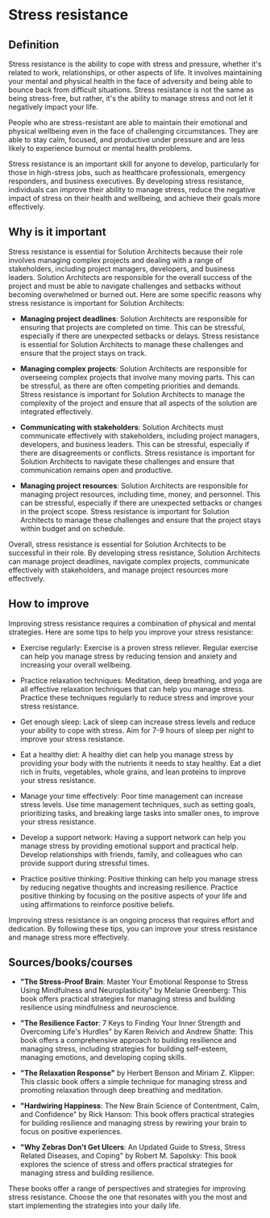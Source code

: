 # Stress resistance

## Definition

Stress resistance is the ability to cope with stress and pressure, whether it's related to work, relationships, or other aspects of life. It involves maintaining your mental and physical health in the face of adversity and being able to bounce back from difficult situations. Stress resistance is not the same as being stress-free, but rather, it's the ability to manage stress and not let it negatively impact your life.

People who are stress-resistant are able to maintain their emotional and physical wellbeing even in the face of challenging circumstances. They are able to stay calm, focused, and productive under pressure and are less likely to experience burnout or mental health problems.

Stress resistance is an important skill for anyone to develop, particularly for those in high-stress jobs, such as healthcare professionals, emergency responders, and business executives. By developing stress resistance, individuals can improve their ability to manage stress, reduce the negative impact of stress on their health and wellbeing, and achieve their goals more effectively.

## Why is it important

Stress resistance is essential for Solution Architects because their role involves managing complex projects and dealing with a range of stakeholders, including project managers, developers, and business leaders. Solution Architects are responsible for the overall success of the project and must be able to navigate challenges and setbacks without becoming overwhelmed or burned out. Here are some specific reasons why stress resistance is important for Solution Architects:

- **Managing project deadlines**: Solution Architects are responsible for ensuring that projects are completed on time. This can be stressful, especially if there are unexpected setbacks or delays. Stress resistance is essential for Solution Architects to manage these challenges and ensure that the project stays on track.

- **Managing complex projects**: Solution Architects are responsible for overseeing complex projects that involve many moving parts. This can be stressful, as there are often competing priorities and demands. Stress resistance is important for Solution Architects to manage the complexity of the project and ensure that all aspects of the solution are integrated effectively.

- **Communicating with stakeholders**: Solution Architects must communicate effectively with stakeholders, including project managers, developers, and business leaders. This can be stressful, especially if there are disagreements or conflicts. Stress resistance is important for Solution Architects to navigate these challenges and ensure that communication remains open and productive.

- **Managing project resources**: Solution Architects are responsible for managing project resources, including time, money, and personnel. This can be stressful, especially if there are unexpected setbacks or changes in the project scope. Stress resistance is important for Solution Architects to manage these challenges and ensure that the project stays within budget and on schedule.

Overall, stress resistance is essential for Solution Architects to be successful in their role. By developing stress resistance, Solution Architects can manage project deadlines, navigate complex projects, communicate effectively with stakeholders, and manage project resources more effectively.

## How to improve

Improving stress resistance requires a combination of physical and mental strategies. Here are some tips to help you improve your stress resistance:

- Exercise regularly: Exercise is a proven stress reliever. Regular exercise can help you manage stress by reducing tension and anxiety and increasing your overall wellbeing.

- Practice relaxation techniques: Meditation, deep breathing, and yoga are all effective relaxation techniques that can help you manage stress. Practice these techniques regularly to reduce stress and improve your stress resistance.

- Get enough sleep: Lack of sleep can increase stress levels and reduce your ability to cope with stress. Aim for 7-9 hours of sleep per night to improve your stress resistance.

- Eat a healthy diet: A healthy diet can help you manage stress by providing your body with the nutrients it needs to stay healthy. Eat a diet rich in fruits, vegetables, whole grains, and lean proteins to improve your stress resistance.

- Manage your time effectively: Poor time management can increase stress levels. Use time management techniques, such as setting goals, prioritizing tasks, and breaking large tasks into smaller ones, to improve your stress resistance.

- Develop a support network: Having a support network can help you manage stress by providing emotional support and practical help. Develop relationships with friends, family, and colleagues who can provide support during stressful times.

- Practice positive thinking: Positive thinking can help you manage stress by reducing negative thoughts and increasing resilience. Practice positive thinking by focusing on the positive aspects of your life and using affirmations to reinforce positive beliefs.

Improving stress resistance is an ongoing process that requires effort and dedication. By following these tips, you can improve your stress resistance and manage stress more effectively.

## Sources/books/courses

- **"The Stress-Proof Brain**: Master Your Emotional Response to Stress Using Mindfulness and Neuroplasticity" by Melanie Greenberg: This book offers practical strategies for managing stress and building resilience using mindfulness and neuroscience.

- **"The Resilience Factor**: 7 Keys to Finding Your Inner Strength and Overcoming Life's Hurdles" by Karen Reivich and Andrew Shatte: This book offers a comprehensive approach to building resilience and managing stress, including strategies for building self-esteem, managing emotions, and developing coping skills.

- **"The Relaxation Response"** by Herbert Benson and Miriam Z. Klipper: This classic book offers a simple technique for managing stress and promoting relaxation through deep breathing and meditation.

- **"Hardwiring Happiness**: The New Brain Science of Contentment, Calm, and Confidence" by Rick Hanson: This book offers practical strategies for building resilience and managing stress by rewiring your brain to focus on positive experiences.

- **"Why Zebras Don't Get Ulcers**: An Updated Guide to Stress, Stress Related Diseases, and Coping" by Robert M. Sapolsky: This book explores the science of stress and offers practical strategies for managing stress and building resilience.

These books offer a range of perspectives and strategies for improving stress resistance. Choose the one that resonates with you the most and start implementing the strategies into your daily life.
